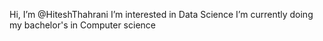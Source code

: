  Hi, I’m @HiteshThahrani
 I’m interested in Data Science
I’m currently doing my bachelor's in Computer science


<!---
HiteshThahrani/HiteshThahrani is a ✨ special ✨ repository because its `README.md` (this file) appears on your GitHub profile.
You can click the Preview link to take a look at your changes.
--->

